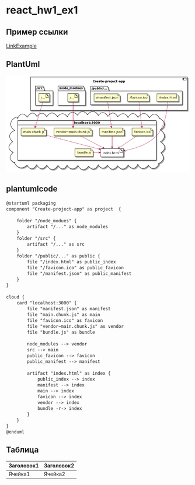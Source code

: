 # react_hw1_ex1


## Пример ссылки 

[LinkExample](https://github.com/garlife/react_hw1_ex1)

## PlantUml

![plantUml](/src/plantuml.png)

## plantumlcode

```plantumlcode
@startuml packaging
component "Create-project-app" as project  {

    folder "/node_modues" {
        artifact "/..." as node_modules
    }
    folder "/src" {
        artifact "/..." as src
    }
    folder "/public/..." as public {
        file "/index.html" as public_index
        file "/favicon.ico" as public_favicon
        file "/manifest.json" as public_manifest
    }
}

cloud {
    card "localhost:3000" {
        file "manifest.json" as manifest
        file "main.chunk.js" as main
        file "favicon.ico" as favicon
        file "vendor~main.chunk.js" as vendor
        file "bundle.js" as bundle

        node_modules --> vendor
        src --> main
        public_favicon --> favicon
        public_manifest --> manifest

        artifact "index.html" as index {
            public_index --> index
            manifest --> index
            main --> index
            favicon --> index
            vendor --> index
            bundle -r-> index
        }
    }
}
@enduml

```

## Таблица

Заголовок1 | Заголовок2
--------|--------
Ячейка1 |Ячейка2


